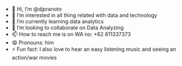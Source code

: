 - 👋 Hi, I’m @djpranoto
- 👀 I’m interested in all thing related with data and technology
- 🌱 I’m currently learning data analytics
- 💞️ I’m looking to collaborate on Data Analyzing
- 📫 How to reach me is on WA no: +62 811337373
- 😄 Pronouns: him
- ⚡ Fun fact: I also love to hear an easy listening music and seeing an action/war movies

<!---
djpranoto/djpranoto is a ✨ special ✨ repository because its `README.md` (this file) appears on your GitHub profile.
You can click the Preview link to take a look at your changes.
--->
